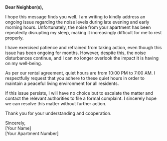 **Dear Neighbor(s),**

I hope this message finds you well. I am writing to kindly address an ongoing issue regarding the noise levels during late evening and early morning hours. Unfortunately, the noise from your apartment has been repeatedly disrupting my sleep, making it increasingly difficult for me to rest properly.

I have exercised patience and refrained from taking action, even though this issue has been ongoing for months. However, despite this, the noise disturbances continue, and I can no longer overlook the impact it is having on my well-being.

As per our rental agreement, quiet hours are from 10:00 PM to 7:00 AM. I respectfully request that you adhere to these quiet hours in order to maintain a peaceful living environment for all residents.

If this issue persists, I will have no choice but to escalate the matter and contact the relevant authorities to file a formal complaint. I sincerely hope we can resolve this matter without further action.

Thank you for your understanding and cooperation.

Sincerely,  
[Your Name]  
[Your Apartment Number]